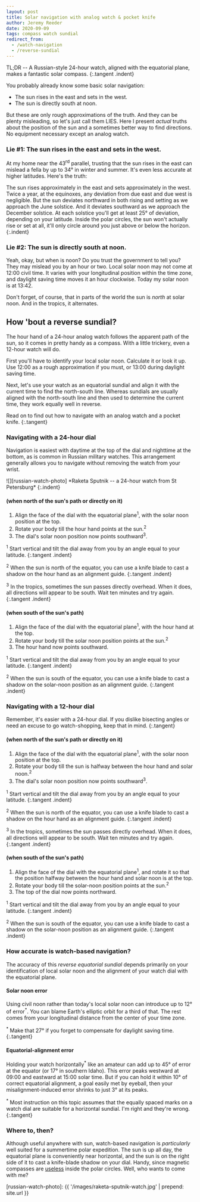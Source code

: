 ```yaml
---
layout: post
title: Solar navigation with analog watch & pocket knife
author: Jeremy Reeder
date: 2020-09-09
tags: compass watch sundial
redirect_from:
  - /watch-navigation
  - /reverse-sundial
---
```


TL;DR -- A Russian-style 24-hour watch, aligned with the equatorial plane,
makes a fantastic solar compass.
{:.tangent .indent}

You probably already know some basic solar navigation:
- The sun rises in the east and sets in the west.
- The sun is directly south at noon.

But these are only rough approximations of the truth. And they can be plenty
misleading, so let's just call them LIES. Here I present _actual_ truths about
the position of the sun and a sometimes better way to find directions. No
equipment necessary except an analog watch.

### Lie #1: The sun rises in the east and sets in the west.

At my home near the 43<sup>rd</sup> parallel, trusting that the sun rises in
the east can mislead a fella by up to 34° in winter and summer. It's even less
accurate at higher latitudes. Here's the truth:

The sun rises approximately in the east and sets approximately in the west.
Twice a year, at the equinoxes, any deviation from due east and due west is
negligible.  But the sun deviates northward in both rising and setting as we
approach the June solstice.  And it deviates southward as we approach the
December solstice.  At each solstice you'll get at least 25° of deviation,
depending on your latitude.  Inside the polar circles, the sun won't actually
rise or set at all, it'll only circle around you just above or below the
horizon.
{:.indent}

### Lie #2: The sun is directly south at noon.

Yeah, okay, but when is noon? Do you trust the government to tell you? They may
mislead you by an hour or two. Local solar noon may not come at 12:00 civil
time. It varies with your longitudinal position within the time zone, and
daylight saving time moves it an hour clockwise. Today my solar noon is at
13:42.

Don't forget, of course, that in parts of the world the sun is _north_ at solar
noon. And in the tropics, it alternates.

## How 'bout a reverse sundial?

The hour hand of a 24-hour analog watch follows the apparent path of the sun,
so it comes in pretty handy as a compass. With a little trickery, even a
12-hour watch will do.

First you'll have to identify your local solar noon. Calculate it or look it
up. Use 12:00 as a rough approximation if you must, or 13:00 during daylight
saving time.

Next, let's use your watch as an equatorial sundial and align it with the
current time to find the north-south line. Whereas sundials are usually aligned
with the north-south line and then used to determine the current time, they
work equally well in reverse.

Read on to find out how to navigate with an analog watch and a pocket knife.
{:.tangent}

### Navigating with a 24-hour dial

Navigation is easiest with daytime at the top of the dial and nighttime at the
bottom, as is common in Russian military watches. This arrangement generally
allows you to navigate without removing the watch from your wrist.

<div class="gallery" markdown="1">
![][russian-watch-photo]
*Raketa Sputnik -- a 24-hour watch from St Petersburg*
{:.indent}
</div>

#### (when north of the sun's path or directly on it)
1. Align the face of the dial with the equatorial plane<sup>1</sup>, with the solar noon position at the top.
2. Rotate your body till the hour hand points at the sun.<sup>2</sup>
3. The dial's solar noon position now points southward<sup>3</sup>.

<sup>1</sup> Start vertical and tilt the dial away from you by an angle equal
to your latitude.
{:.tangent .indent}

<sup>2</sup> When the sun is north of the equator, you can use a knife blade to
cast a shadow on the hour hand as an alignment guide.
{:.tangent .indent}

<sup>3</sup> In the tropics, sometimes the sun passes directly overhead. When
it does, all directions will appear to be south. Wait ten minutes and try
again.
{:.tangent .indent}

#### (when south of the sun's path)
1. Align the face of the dial with the equatorial plane<sup>1</sup>, with the hour hand at the top.
2. Rotate your body till the solar noon position points at the sun.<sup>2</sup>
3. The hour hand now points southward.

<sup>1</sup> Start vertical and tilt the dial away from you by an angle equal
to your latitude.
{:.tangent .indent}

<sup>2</sup> When the sun is south of the equator, you can use a knife blade to
cast a shadow on the solar-noon position as an alignment guide.
{:.tangent .indent}

### Navigating with a 12-hour dial

Remember, it's easier with a 24-hour dial. If you dislike bisecting angles or
need an excuse to go watch-shopping, keep that in mind.  {:.tangent}

#### (when north of the sun's path or directly on it)
1. Align the face of the dial with the equatorial plane<sup>1</sup>, with the solar noon position at the top.
2. Rotate your body till the sun is halfway between the hour hand and solar noon.<sup>2</sup>
3. The dial's solar noon position now points southward<sup>3</sup>.

<sup>1</sup> Start vertical and tilt the dial away from you by an angle equal
to your latitude.
{:.tangent .indent}

<sup>2</sup> When the sun is north of the equator, you can use a knife blade to
cast a shadow on the hour hand as an alignment guide.
{:.tangent .indent}

<sup>3</sup> In the tropics, sometimes the sun passes directly overhead. When
it does, all directions will appear to be south. Wait ten minutes and try
again.
{:.tangent .indent}

#### (when south of the sun's path)
1. Align the face of the dial with the equatorial plane<sup>1</sup>, and rotate it so that the position halfway between the hour hand and solar noon is at the top.
2. Rotate your body till the solar-noon position points at the sun.<sup>2</sup>
3. The top of the dial now points northward.

<sup>1</sup> Start vertical and tilt the dial away from you by an angle equal
to your latitude.
{:.tangent .indent}

<sup>2</sup> When the sun is south of the equator, you can use a knife blade to
cast a shadow on the solar-noon position as an alignment guide.
{:.tangent .indent}

### How accurate is watch-based navigation?

The accuracy of this _reverse equatorial sundial_ depends primarily on your
identification of local solar noon and the alignment of your watch dial with
the equatorial plane.

#### Solar noon error

Using civil noon rather than today's local solar noon can introduce up to 12°
of error<sup>*</sup>. You can blame Earth's elliptic orbit for a third of that.
The rest comes from your longitudinal distance from the center of your time
zone.

<sup>*</sup> Make that 27° if you forget to compensate for daylight saving
time.
{:.tangent}

#### Equatorial-alignment error

Holding your watch horizontally<sup>*</sup> like an amateur can add up to 45°
of error at the equator (or 17° in southern Idaho). This error peaks westward
at 09:00 and eastward at 15:00 solar time. But if you can hold it within 10° of
correct equatorial alignment, a goal easily met by eyeball, then your
misalignment-induced error shrinks to just 3° at its peaks.

<sup>*</sup> Most instruction on this topic assumes that the equally spaced
marks on a watch dial are suitable for a horizontal sundial. I'm right and
they're wrong.
{:.tangent}

### Where to, then?

Although useful anywhere with sun, watch-based navigation is _particularly_
well suited for a summertime polar expedition. The sun is up all day, the
equatorial plane is conveniently near horizontal, and the sun is on the right
side of it to cast a knife-blade shadow on your dial. Handy, since magnetic
compasses are [useless][compass-failure] inside the polar circles. Well, who
wants to come with me?


[russian-watch-photo]: {{ '/images/raketa-sputnik-watch.jpg' | prepend: site.url }}

[compass-failure]: https://cultofsea.com/general/using-magnetic-compass-in-polar-regions/
